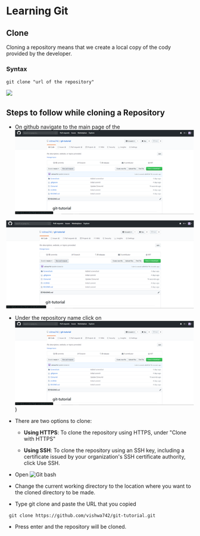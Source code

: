 # Learning Git
## Clone
Cloning a repository means that we create a local copy of the cody provided by the developer.
### Syntax 
```
git clone "url of the repository"

```

![](  URL )


## Steps to follow while cloning a Repository
-  On github navigate to the main page of the ![repository.](Screenshots/main.png)

![](Screenshots/main.png)

-  Under the repository name click on ![clone or download.](Screenshots/main.png))
 
- There are two options to clone:

  -  **Using HTTPS**: To clone the repository using HTTPS, under "Clone with HTTPS" 
  
  - **Using SSH**: To clone the repository using an SSH key, including a certificate issued by your organization's SSH certificate authority, click Use SSH.
 
-  Open ![ Git bash](  URL )

-  Change the current working directory to the location where you want to the cloned directory to be made.

-  Type git clone and paste the URL that you copied

```
 git clone https://github.com/vishwa742/git-tutorial.git

```

-  Press enter and the repository will be cloned.
   
   

